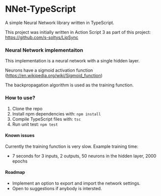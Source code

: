 # NNet-TypeScript
A simple Neural Network library written in TypeScript.

This project was initially written in Action Script 3 as part of this project: https://github.com/s-soltys/LipSync

### Neural Network implementaiton
This implementation is a neural network with a single hidden layer.

Neurons have a sigmoid activation function (https://en.wikipedia.org/wiki/Sigmoid_function)

The backpropagation algorithm is used as the training function.

### How to use?

1. Clone the repo
2. Install npm dependencies with: `npm install`
3. Compile TypeScript files with: `tsc`
4. Run unit test: `npm test`

#### Known issues

Currently the training function is very slow.
Example training time:
* 7 seconds for 3 inputs, 2 outputs, 50 neurons in the hidden layer, 2000 epochs

#### Roadmap
* Implement an option to export and import the network settings.
* Open to suggestions if anybody is intersted.

